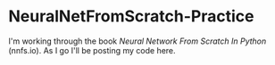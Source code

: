 # NeuralNetFromScratch-Practice
I'm working through the book *Neural Network From Scratch In Python* (nnfs.io). As I go I'll be posting my code here.
